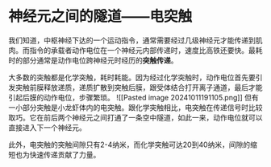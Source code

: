 # 神经元之间的隧道——电突触
我们知道，中枢神经下达的一个运动指令，通常需要经过几级神经元才能传递到肌肉。而指令的承载者动作电位在一个神经元内部传递时，速度比高铁还要快。最耗时的部分通常是动作电位跨神经元时经历的**突触传递**。

大多数的突触都是化学突触，耗时耗能。因为经过化学突触时，动作电位首先要引发突触前膜释放递质，递质扩散到突触后膜，跟受体结合打开离子通道，最后才能引起后膜的动作电位，步骤繁琐。
![[Pasted image 20241011191105.png]]
但有一小部分突触是小龙虾体内的电突触。跟化学突触相比，电突触在传递信号时比较取巧。它在前后两个神经元之间打通了一条空中隧道，如此一来，动作电位就可以直接进入下一个神经元。

此外，电突触的突触间隙只有2-4纳米，而化学突触可达20到40纳米，间隙的缩短也为快速传递贡献了力量。


